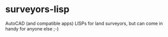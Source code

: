 # surveyors-lisp
AutoCAD (and compatible apps) LISPs for land surveyors, but can come in handy for anyone else ;-)
